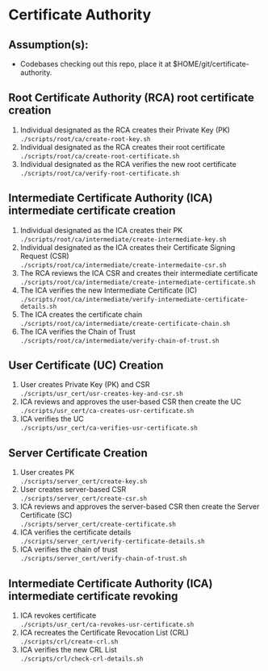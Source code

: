 # Certificate Authority

## Assumption(s):
- Codebases checking out this repo, place it at $HOME/git/certificate-authority.  

## Root Certificate Authority (RCA) root certificate creation
1. Individual designated as the RCA creates their Private Key (PK)  
  `./scripts/root/ca/create-root-key.sh`
1. Individual designated as the RCA creates their root certificate   
  `./scripts/root/ca/create-root-certificate.sh`
1. Individual designated as the RCA verifies the new root certificate  
  `./scripts/root/ca/verify-root-certificate.sh`
  
## Intermediate Certificate Authority (ICA) intermediate certificate creation
1. Individual designated as the ICA creates their PK  
  `./scripts/root/ca/intermediate/create-intermediate-key.sh`
1. Individual designated as the ICA creates their Certificate Signing Request (CSR)  
  `./scripts/root/ca/intermediate/create-intermedaite-csr.sh`
1. The RCA reviews the ICA CSR and creates their intermediate certificate   
  `./scripts/root/ca/intermediate/create-intermediate-certificate.sh`
1. The ICA verifies the new Intermediate Certificate (IC)  
  `./scripts/root/ca/intermediate/verify-intermediate-certificate-details.sh`
1. The ICA creates the certificate chain  
  `./scripts/root/ca/intermediate/create-certificate-chain.sh`
1. The ICA verifies the Chain of Trust  
  `./scripts/root/ca/intermediate/verify-chain-of-trust.sh`
  
## User Certificate (UC) Creation
1. User creates Private Key (PK) and CSR     
  `./scripts/usr_cert/usr-creates-key-and-csr.sh`   
1. ICA reviews and approves the user-based CSR then create the UC    
  `./scripts/usr_cert/ca-creates-usr-certificate.sh`
1. ICA verifies the UC  
  `./scripts/usr_cert/ca-verifies-usr-certificate.sh`

## Server Certificate Creation
1. User creates PK    
  `./scripts/server_cert/create-key.sh`
1. User creates server-based CSR  
  `./scripts/server_cert/create-csr.sh`
1. ICA reviews and approves the server-based CSR then create the Server Certificate (SC)  
  `./scripts/server_cert/create-certificate.sh`
1. ICA verifies the certificate details  
  `./scripts/server_cert/verify-certificate-details.sh`  
1. ICA verifies the chain of trust  
  `./scripts/server_cert/verify-chain-of-trust.sh`
  
## Intermediate Certificate Authority (ICA) intermediate certificate revoking
1. ICA revokes certificate  
  `./scripts/usr_cert/ca-revokes-usr-certificate.sh`  
1. ICA recreates the Certificate Revocation List (CRL)  
  `./scripts/crl/create-crl.sh`
1. ICA verifies the new CRL List  
  `./scripts/crl/check-crl-details.sh`
